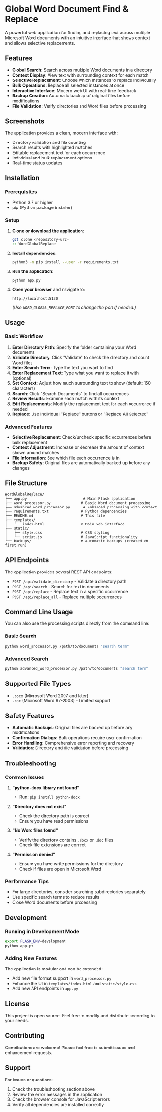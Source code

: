# Global Word Document Find & Replace

A powerful web application for finding and replacing text across multiple Microsoft Word documents with an intuitive interface that shows context and allows selective replacements.

## Features

- **Global Search**: Search across multiple Word documents in a directory
- **Context Display**: View text with surrounding context for each match
- **Selective Replacement**: Choose which instances to replace individually
- **Bulk Operations**: Replace all selected instances at once
- **Interactive Interface**: Modern web UI with real-time feedback
- **Backup Creation**: Automatic backup of original files before modifications
- **File Validation**: Verify directories and Word files before processing

## Screenshots

The application provides a clean, modern interface with:
- Directory validation and file counting
- Search results with highlighted matches
- Editable replacement text for each occurrence
- Individual and bulk replacement options
- Real-time status updates

## Installation

### Prerequisites

- Python 3.7 or higher
- pip (Python package installer)

### Setup

1. **Clone or download the application**:
   ```bash
   git clone <repository-url>
   cd WordGlobalReplace
   ```

2. **Install dependencies**:
   ```bash
   python3 -m pip install --user -r requirements.txt
   ```

3. **Run the application**:
   ```bash
   python app.py
   ```

4. **Open your browser** and navigate to:
   ```
   http://localhost:5130
   ```
   *(Use `WORD_GLOBAL_REPLACE_PORT` to change the port if needed.)*

## Usage

### Basic Workflow

1. **Enter Directory Path**: Specify the folder containing your Word documents
2. **Validate Directory**: Click "Validate" to check the directory and count Word files
3. **Enter Search Term**: Type the text you want to find
4. **Enter Replacement Text**: Type what you want to replace it with (optional)
5. **Set Context**: Adjust how much surrounding text to show (default: 150 characters)
6. **Search**: Click "Search Documents" to find all occurrences
7. **Review Results**: Examine each match with its context
8. **Edit Replacements**: Modify the replacement text for each occurrence if needed
9. **Replace**: Use individual "Replace" buttons or "Replace All Selected"

### Advanced Features

- **Selective Replacement**: Check/uncheck specific occurrences before bulk replacement
- **Context Adjustment**: Increase or decrease the amount of context shown around matches
- **File Information**: See which file each occurrence is in
- **Backup Safety**: Original files are automatically backed up before any changes

## File Structure

```
WordGlobalReplace/
├── app.py                          # Main Flask application
├── word_processor.py              # Basic Word document processing
├── advanced_word_processor.py      # Enhanced processing with context
├── requirements.txt               # Python dependencies
├── README.md                      # This file
├── templates/
│   └── index.html                 # Main web interface
├── static/
│   ├── style.css                  # CSS styling
│   └── script.js                  # JavaScript functionality
└── backups/                       # Automatic backups (created on first run)
```

## API Endpoints

The application provides several REST API endpoints:

- `POST /api/validate_directory` - Validate a directory path
- `POST /api/search` - Search for text in documents
- `POST /api/replace` - Replace text in a specific occurrence
- `POST /api/replace_all` - Replace multiple occurrences

## Command Line Usage

You can also use the processing scripts directly from the command line:

### Basic Search
```bash
python word_processor.py /path/to/documents "search term"
```

### Advanced Search
```bash
python advanced_word_processor.py /path/to/documents "search term"
```

## Supported File Types

- `.docx` (Microsoft Word 2007 and later)
- `.doc` (Microsoft Word 97-2003) - Limited support

## Safety Features

- **Automatic Backups**: Original files are backed up before any modifications
- **Confirmation Dialogs**: Bulk operations require user confirmation
- **Error Handling**: Comprehensive error reporting and recovery
- **Validation**: Directory and file validation before processing

## Troubleshooting

### Common Issues

1. **"python-docx library not found"**
   - Run: `pip install python-docx`

2. **"Directory does not exist"**
   - Check the directory path is correct
   - Ensure you have read permissions

3. **"No Word files found"**
   - Verify the directory contains `.docx` or `.doc` files
   - Check file extensions are correct

4. **"Permission denied"**
   - Ensure you have write permissions for the directory
   - Check if files are open in Microsoft Word

### Performance Tips

- For large directories, consider searching subdirectories separately
- Use specific search terms to reduce results
- Close Word documents before processing

## Development

### Running in Development Mode

```bash
export FLASK_ENV=development
python app.py
```

### Adding New Features

The application is modular and can be extended:

- Add new file format support in `word_processor.py`
- Enhance the UI in `templates/index.html` and `static/style.css`
- Add new API endpoints in `app.py`

## License

This project is open source. Feel free to modify and distribute according to your needs.

## Contributing

Contributions are welcome! Please feel free to submit issues and enhancement requests.

## Support

For issues or questions:
1. Check the troubleshooting section above
2. Review the error messages in the application
3. Check the browser console for JavaScript errors
4. Verify all dependencies are installed correctly

